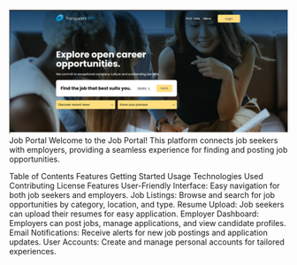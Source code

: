 ![Alt text](https://github.com/hayat-hussen/job_portal/blob/main/Screenshot%20(94).png)
Job Portal
Welcome to the Job Portal! This platform connects job seekers with employers, providing a seamless experience for finding and posting job opportunities.

Table of Contents
Features
Getting Started
Usage
Technologies Used
Contributing
License
Features
User-Friendly Interface: Easy navigation for both job seekers and employers.
Job Listings: Browse and search for job opportunities by category, location, and type.
Resume Upload: Job seekers can upload their resumes for easy application.
Employer Dashboard: Employers can post jobs, manage applications, and view candidate profiles.
Email Notifications: Receive alerts for new job postings and application updates.
User Accounts: Create and manage personal accounts for tailored experiences.
